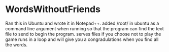 # WordsWithoutFriends
Ran this in Ubuntu and wrote it in Notepad++.
added /root/ in ubuntu as a command line argument when running so that the program can find the text file to send to begin the program.
serves files if you choose not to play the game runs in a loop and will give you a congradulations when you find all the words.
